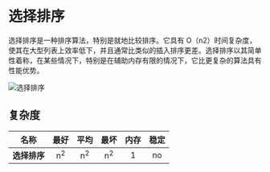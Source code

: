 # 选择排序

选择排序是一种排序算法，特别是就地比较排序。它具有 O（n2）时间复杂度，使其在大型列表上效率低下，并且通常比类似的插入排序更差。选择排序以其简单性着称，在某些情况下，特别是在辅助内存有限的情况下，它比更复杂的算法具有性能优势。

![ 选择排序](https://upload.wikimedia.org/wikipedia/commons/9/94/Selection-Sort-Animation.gif)

## 复杂度

| 名称         |     最好      |     平均      |     最坏      | 内存 | 稳定 |
| ------------ | :-----------: | :-----------: | :-----------: | :--: | :--: |
| **选择排序** | n<sup>2</sup> | n<sup>2</sup> | n<sup>2</sup> |  1   |  no  |
